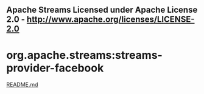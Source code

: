 Apache Streams
Licensed under Apache License 2.0 - http://www.apache.org/licenses/LICENSE-2.0
--------------------------------------------------------------------------------

org.apache.streams:streams-provider-facebook
===========================================

[README.md](src/site/markdown/index.md "README")